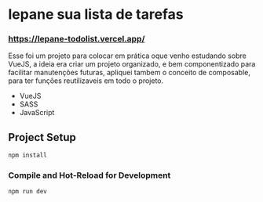 # lepane sua lista de tarefas
### https://lepane-todolist.vercel.app/

Esse foi um projeto para colocar em prática oque venho estudando sobre VueJS,
a ideia era criar um projeto organizado, e bem componentizado para facilitar manutenções futuras,
apliquei tambem o conceito de composable, para ter funçôes reutilizaveis em todo o projeto.

- VueJS
- SASS
- JavaScript


## Project Setup

```sh
npm install
```

### Compile and Hot-Reload for Development

```sh
npm run dev
```
